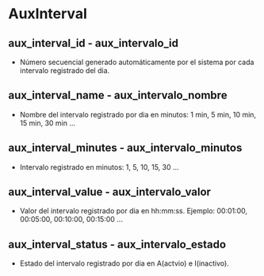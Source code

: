 # AuxInterval

## aux_interval_id - aux_intervalo_id
* Número secuencial generado automáticamente por el sistema por cada intervalo registrado del dia.  

## aux_interval_name - aux_intervalo_nombre
* Nombre del intervalo registrado por dia en minutos: 1 min, 5 min, 10 min, 15 min, 30 min ... 	

## aux_interval_minutes - aux_intervalo_minutos
* Intervalo registrado en minutos: 1, 5, 10, 15, 30  ... 	

## aux_interval_value - aux_intervalo_valor
* Valor del intervalo registrado por dia en hh:mm:ss. Ejemplo: 	00:01:00, 00:05:00, 00:10:00, 00:15:00 ... 

## aux_interval_status - aux_intervalo_estado
* Estado del intervalo registrado por dia en A(actvio) e I(inactivo). 		
